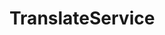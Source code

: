 <!-- ======================================================================
--- Search engine
title:          TranslateService
keywords:       TranslateService
description:    TranslateService.
--- Menu system
order:          40
text:           TranslateService
hidden:         false
umbel:          false
--- Page properties
id:             
document:       
layout:         layout-2-left
$-left:         #side-menu
searchable:     true
--- Side menu
side-menu-root:     /api
side-menu-header:   API
side-menu-top:      API
side-menu-depth:    1
======================================================================= -->

# TranslateService
